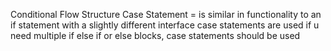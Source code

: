 Conditional Flow Structure
Case Statement = is similar in functionality to an if statement with a slightly different interface
case statements are used if u need multiple if else if or else blocks, case statements should be used